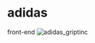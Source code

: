# adidas
front-end
![adidas_griptinc](https://user-images.githubusercontent.com/92162125/213684056-1027fa07-d6cc-476f-b988-f2d4cf2f317a.jpg)
